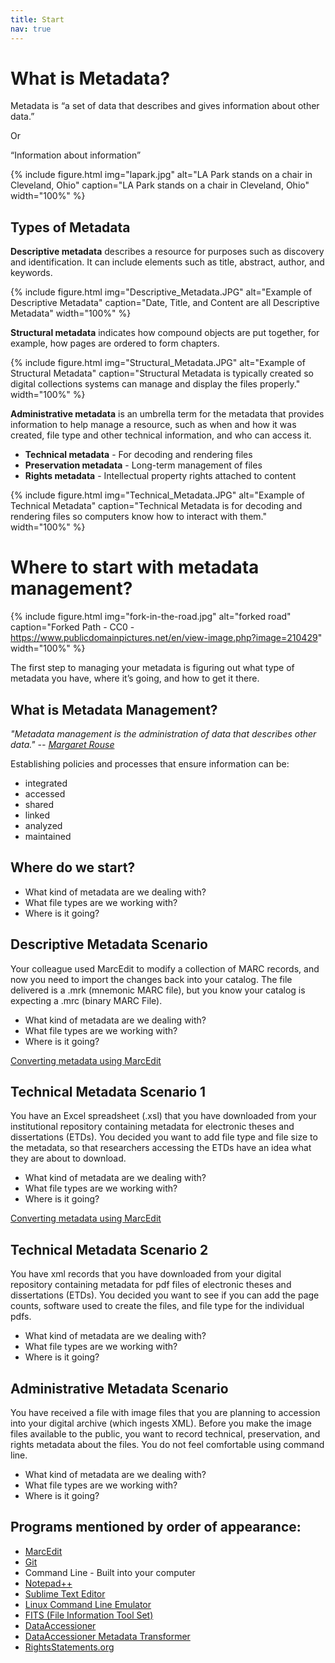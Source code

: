```yaml
---
title: Start
nav: true
---
```


# What is Metadata?

Metadata is “a set of data that describes and gives information about other data.”

Or

“Information about information”

{% include figure.html img="lapark.jpg" alt="LA Park stands on a chair in Cleveland, Ohio" caption="LA Park stands on a chair in Cleveland, Ohio" width="100%" %}

## Types of Metadata

**Descriptive metadata** describes a resource for purposes such as discovery and identification. It can include elements such as title, abstract, author, and keywords.

{% include figure.html img="Descriptive_Metadata.JPG" alt="Example of Descriptive Metadata" caption="Date, Title, and Content are all Descriptive Metadata" width="100%" %}

**Structural metadata** indicates how compound objects are put together, for example, how pages are ordered to form chapters.

{% include figure.html img="Structural_Metadata.JPG" alt="Example of Structural Metadata" caption="Structural Metadata is typically created so digital collections systems can manage and display the files properly." width="100%" %}

**Administrative metadata** is an umbrella term for the metadata that provides information to help manage a resource, such as when and how it was created, file type and other technical information, and who can access it.
 * **Technical metadata** - For decoding and rendering files
 * **Preservation metadata** - Long-term management of files
 * **Rights metadata** - Intellectual property rights attached to content

{% include figure.html img="Technical_Metadata.JPG" alt="Example of Technical Metadata" caption="Technical Metadata is for decoding and rendering files so computers know how to interact with them." width="100%" %}

# Where to start with metadata management?
{% include figure.html img="fork-in-the-road.jpg" alt="forked road" caption="Forked Path - CC0 - https://www.publicdomainpictures.net/en/view-image.php?image=210429" width="100%" %}

The first step to managing your metadata is figuring out what type of metadata you have, where it’s going, and how to get it there.

## What is Metadata Management?
*"Metadata management is the administration of data that describes other data." -- [Margaret Rouse](https://whatis.techtarget.com/definition/metadata-management)*

Establishing policies and processes that ensure information can be:
* integrated
* accessed
* shared
* linked
* analyzed
* maintained

## Where do we start?

* What kind of metadata are we dealing with?
* What file types are we working with?
* Where is it going?

## Descriptive Metadata Scenario

Your colleague used MarcEdit to modify a collection of MARC records, and now you need to import the changes back into your catalog. The file delivered is a .mrk (mnemonic MARC file), but you know your catalog is expecting a .mrc (binary MARC File).

* What kind of metadata are we dealing with?
* What file types are we working with?
* Where is it going?

[Converting metadata using MarcEdit](2a-converting.html)

## Technical Metadata Scenario 1

You have an Excel spreadsheet (.xsl) that you have downloaded from your institutional repository containing metadata for electronic theses and dissertations (ETDs). You decided you want to add file type and file size to the metadata, so that researchers accessing the ETDs have an idea what they are about to download.

* What kind of metadata are we dealing with?
* What file types are we working with?
* Where is it going?

[Converting metadata using MarcEdit](2b-commandline.html)

## Technical Metadata Scenario 2

You have xml records that you have downloaded from your digital repository containing metadata for pdf files of electronic theses and dissertations (ETDs). You decided you want to see if you can add the page counts, software used to create the files, and file type for the individual pdfs.

* What kind of metadata are we dealing with?
* What file types are we working with?
* Where is it going?

## Administrative Metadata Scenario

You have received a file with image files that you are planning to accession into your digital archive (which ingests XML). Before you make the image files available to the public, you want to record technical, preservation, and rights metadata about the files. You do not feel comfortable using command line.

* What kind of metadata are we dealing with?
* What file types are we working with?
* Where is it going?

## Programs mentioned by order of appearance:
* [MarcEdit](https://marcedit.reeset.net/)
* [Git](https://git-scm.com/)
* Command Line - Built into your computer
* [Notepad++](https://notepad-plus-plus.org/download/v7.7.html)
* [Sublime Text Editor](https://www.sublimetext.com/)
* [Linux Command Line Emulator](https://www.masswerk.at/jsuix/)
* [FITS (File Information Tool Set)](https://projects.iq.harvard.edu/fits/home)
* [DataAccessioner](http://dataaccessioner.org/)
* [DataAccessioner Metadata Transformer](http://dataaccessioner.org/da-mt.htm)
* [RightsStatements.org](http://rightsstatements.org/)

